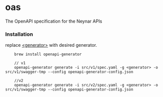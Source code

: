 # oas

The OpenAPI specification for the Neynar APIs

### Installation

replace [\<generator\>](https://openapi-generator.tech/docs/generators) with desired generator.

```
    brew install openapi-generator

    // v1
    openapi-generator generate -i src/v1/spec.yaml -g <generator> -o src/v1/swagger-tmp --config openapi-generator-config.json

    //v2
    openapi-generator generate -i src/v2/spec.yaml -g <generator> -o src/v1/swagger-tmp --config openapi-generator-config.json
```
